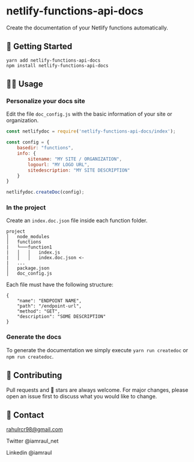 # netlify-functions-api-docs

Create the documentation of your Netlify functions automatically.

## 🚀 Getting Started

```
yarn add netlify-functions-api-docs
npm install netlify-functions-api-docs
```

## 👩‍💻 Usage

### Personalize your docs site

Edit the file `doc_config.js` with the basic information of your site or organization.

```javascript
const netlifydoc = require('netlify-functions-api-docs/index');

const config = {
    basedir: "functions",
    info: {
        sitename: "MY SITE / ORGANIZATION",
        logourl: "MY LOGO URL",
        sitedescription: "MY SITE DESCRIPTION"
    }
}

netlifydoc.createDoc(config);
```

### In the project

Create an `index.doc.json` file inside each function folder.

```
project
│   node_modules
│   functions
|   └───function1
|   │   │   index.js
|   │   │   index.doc.json <-
|   ...
│   package.json
│   doc_config.js    
```

Each file must have the following structure:

```
{
    "name": "ENDPOINT NAME",
    "path": "/endpoint-url",
    "method": "GET",
    "description": "SOME DESCRIPTION"
}
```

### Generate the docs

To generate the documentation we simply execute `yarn run createdoc` or `npm run createdoc`.

## 👏 Contributing

Pull requests and 🌟 stars are always welcome.
For major changes, please open an issue first to discuss what you would like to change.

## 📩 Contact

rahulrcr98@gmail.com

Twitter @iamraul_net

Linkedin @iamraul

